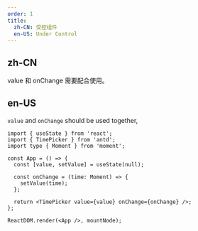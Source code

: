 ```yaml
---
order: 1
title:
  zh-CN: 受控组件
  en-US: Under Control
---
```


## zh-CN

value 和 onChange 需要配合使用。

## en-US

`value` and `onChange` should be used together,

```tsx
import { useState } from 'react';
import { TimePicker } from 'antd';
import type { Moment } from 'moment';

const App = () => {
  const [value, setValue] = useState(null);

  const onChange = (time: Moment) => {
    setValue(time);
  };

  return <TimePicker value={value} onChange={onChange} />;
};

ReactDOM.render(<App />, mountNode);
```
